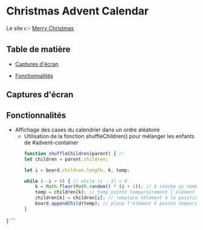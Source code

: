 # Christmas Advent Calendar

Le site 👉 [Merry Christmas](https://loic-1.github.io/JS-Advent.github.io/)

## Table de matière
- [Captures d'écran](#captures-décran)

- [Fonctionnalités](#fonctionnalités)

## Captures d'écran

## Fonctionnalités

- Affichage des cases du calendrier dans un ordre aléatoire
  - Utilisation de la fonction shuffleChildren() pour mélanger les enfants de #advent-container
    ```js
    function shuffleChildren(parent) { // 
    let children = parent.children;

    let i = board.children.length, k, temp;

    while (--i > 0) { // while (i - 1) > 0
        k = Math.floor(Math.random() * (i + 1)); // k stocke un nombre aléatoire basé sur i
        temp = children[k]; // temp pointe temporairement l'élément à la position k dans board
        children[k] = children[i]; // remplace lélément à la position k par l'élément à la position i
        board.appendChild(temp); // place l'élément k pointé temporairement à la fin du contenu de board
    }
}
    ```
